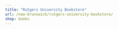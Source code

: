 ```yaml
---
title: "Rutgers University Bookstore"
url: /new-brunswick/rutgers-university-bookstore/
shop: books
---
```

